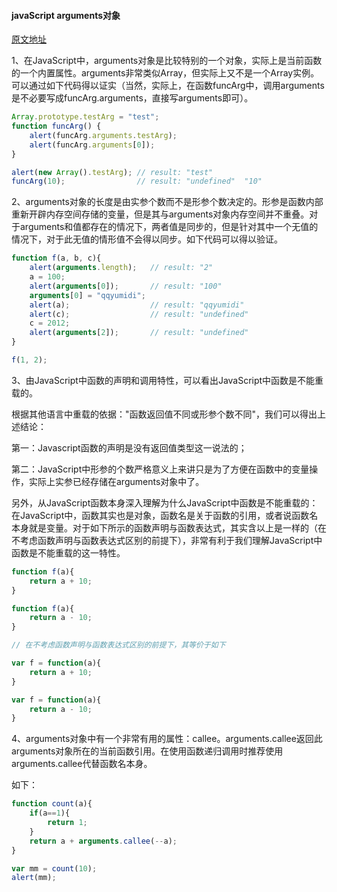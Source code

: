 #### javaScript arguments对象

[原文地址](http://www.cnblogs.com/lwbqqyumidi/archive/2012/12/03/2799833.html)

1、在JavaScript中，arguments对象是比较特别的一个对象，实际上是当前函数的一个内置属性。arguments非常类似Array，但实际上又不是一个Array实例。可以通过如下代码得以证实（当然，实际上，在函数funcArg中，调用arguments是不必要写成funcArg.arguments，直接写arguments即可）。

<!--more-->

```javascript
Array.prototype.testArg = "test";
function funcArg() {
    alert(funcArg.arguments.testArg);  
    alert(funcArg.arguments[0]);
}

alert(new Array().testArg); // result: "test"
funcArg(10);                // result: "undefined"  "10"
```

2、arguments对象的长度是由实参个数而不是形参个数决定的。形参是函数内部重新开辟内存空间存储的变量，但是其与arguments对象内存空间并不重叠。对于arguments和值都存在的情况下，两者值是同步的，但是针对其中一个无值的情况下，对于此无值的情形值不会得以同步。如下代码可以得以验证。

```javascript
function f(a, b, c){
    alert(arguments.length);   // result: "2"
    a = 100;
    alert(arguments[0]);       // result: "100"
    arguments[0] = "qqyumidi";
    alert(a);                  // result: "qqyumidi"
    alert(c);                  // result: "undefined"
    c = 2012;
    alert(arguments[2]);       // result: "undefined"
}

f(1, 2);
```

3、由JavaScript中函数的声明和调用特性，可以看出JavaScript中函数是不能重载的。

根据其他语言中重载的依据："函数返回值不同或形参个数不同"，我们可以得出上述结论：

第一：Javascript函数的声明是没有返回值类型这一说法的；

第二：JavaScript中形参的个数严格意义上来讲只是为了方便在函数中的变量操作，实际上实参已经存储在arguments对象中了。

另外，从JavaScript函数本身深入理解为什么JavaScript中函数是不能重载的：在JavaScript中，函数其实也是对象，函数名是关于函数的引用，或者说函数名本身就是变量。对于如下所示的函数声明与函数表达式，其实含以上是一样的（在不考虑函数声明与函数表达式区别的前提下），非常有利于我们理解JavaScript中函数是不能重载的这一特性。

```javascript
function f(a){
    return a + 10;
}

function f(a){
    return a - 10;
}

// 在不考虑函数声明与函数表达式区别的前提下，其等价于如下

var f = function(a){
    return a + 10;
}

var f = function(a){
    return a - 10;
}
```

4、arguments对象中有一个非常有用的属性：callee。arguments.callee返回此arguments对象所在的当前函数引用。在使用函数递归调用时推荐使用arguments.callee代替函数名本身。

如下：

```javascript
function count(a){
    if(a==1){
        return 1;
    } 
    return a + arguments.callee(--a);
}

var mm = count(10);
alert(mm);
```

